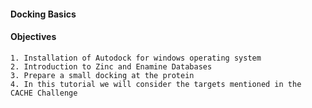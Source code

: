  #### Docking Basics

#### Objectives
```
1. Installation of Autodock for windows operating system
2. Introduction to Zinc and Enamine Databases
3. Prepare a small docking at the protein
4. In this tutorial we will consider the targets mentioned in the CACHE Challenge
```
